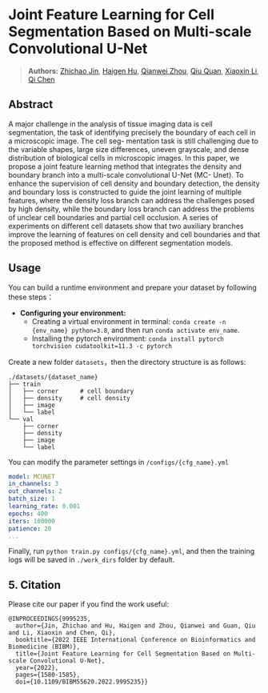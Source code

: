# Joint Feature Learning for Cell Segmentation Based on Multi-scale Convolutional U-Net

<!-- > **The Paper Links**: [](), [Arxiv](). -->
> **Authors:** [Zhichao Jin](https://github.com/jinzcdev), [Haigen Hu](), [Qianwei Zhou](), [Qiu Quan](), [Xiaoxin Li](), [Qi Chen]()

## Abstract
A major challenge in the analysis of tissue imaging data is cell segmentation, the task of identifying precisely the boundary of each cell in a microscopic image. The cell seg- mentation task is still challenging due to the variable shapes, large size differences, uneven grayscale, and dense distribution of biological cells in microscopic images. In this paper, we propose a joint feature learning method that integrates the density and boundary branch into a multi-scale convolutional U-Net (MC- Unet). To enhance the supervision of cell density and boundary detection, the density and boundary loss is constructed to guide the joint learning of multiple features, where the density loss branch can address the challenges posed by high density, while the boundary loss branch can address the problems of unclear cell boundaries and partial cell occlusion. A series of experiments on different cell datasets show that two auxiliary branches improve the learning of features on cell density and cell boundaries and that the proposed method is effective on different segmentation models.

## Usage

You can build a runtime environment and prepare your dataset by following these steps：

- **Configuring your environment:**
  + Creating a virtual environment in terminal: `conda create -n {env_name} python=3.8`, and then run `conda activate env_name`.
  + Installing the pytorch environment: `conda install pytorch torchvision cudatoolkit=11.3 -c pytorch` 

Create a new folder `datasets`，then the directory structure is as follows:

```shell
./datasets/{dataset_name}
├── train
│   ├── corner      # cell boundary
│   ├── density     # cell density 
│   ├── image
│   └── label
└── val
    ├── corner
    ├── density
    ├── image
    └── label
```
You can modify the parameter settings in `/configs/{cfg_name}.yml`
```yaml
model: MCUNET
in_channels: 3
out_channels: 2
batch_size: 1
learning_rate: 0.001
epochs: 400
iters: 100000
patience: 20
...
```
Finally, run `python train.py configs/{cfg_name}.yml`, and then the training logs will be saved in `./work_dirs` folder by default.


## 5. Citation
Please cite our paper if you find the work useful:

```
@INPROCEEDINGS{9995235,
  author={Jin, Zhichao and Hu, Haigen and Zhou, Qianwei and Guan, Qiu and Li, Xiaoxin and Chen, Qi},
  booktitle={2022 IEEE International Conference on Bioinformatics and Biomedicine (BIBM)}, 
  title={Joint Feature Learning for Cell Segmentation Based on Multi-scale Convolutional U-Net}, 
  year={2022},
  pages={1580-1585},
  doi={10.1109/BIBM55620.2022.9995235}}
```
